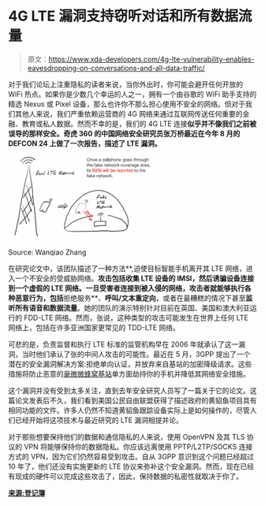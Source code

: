 # 4G LTE 漏洞支持窃听对话和所有数据流量

> 原文：<https://www.xda-developers.com/4g-lte-vulnerability-enables-eavesdropping-on-conversations-and-all-data-traffic/>

对于我们论坛上注重隐私的读者来说，当你外出时，你可能会避开任何开放的 WiFi 热点。如果你是少数几个幸运的人之一，拥有一个由谷歌的 WiFi 助手支持的精选 Nexus 或 Pixel 设备，那么也许你不那么担心使用不安全的网络。但对于我们其他人来说，我们严重依赖运营商的 4G 网络来通过互联网传送任何重要的金融、教育或私人数据。然而不幸的是，我们的 4G LTE 连接**似乎并不像我们之前被误导的那样安全。奇虎 360 的中国网络安全研究员张万桥最近在今年 8 月的 DEFCON 24 上做了一次报告，描述了 LTE 漏洞。**

 <picture>![Source: ](img/19b1b12a047c5eda8160d2e0c04fe0a5.png)</picture> 

Source: Wanqiao Zhang

在研究论文中，该团队描述了一种方法**,迫使目标智能手机离开其 LTE 网络，进入一个不安全的受威胁网络。**攻击包括收集 LTE 设备的 IMSI，然后诱骗设备连接到一个虚假的 LTE 网络。一旦受害者连接到被入侵的网络，攻击者就能够执行各种恶意行为，包括**拒绝服务**、**呼叫/文本重定向**，或者在最糟糕的情况下甚至**监听所有语音和数据流量**。她的团队的演示特别针对目前在英国、美国和澳大利亚运行的 FDD-LTE 网络。然而，张说，这种类型的攻击可能发生在世界上任何 LTE 网络上，包括在许多亚洲国家更常见的 TDD-LTE 网络。

可悲的是，负责监督和执行 LTE 标准的监管机构早在 2006 年就承认了这一漏洞，当时他们承认了张的中间人攻击的可能性。最近在 5 月，3GPP 提出了一个潜在的安全漏洞解决方案:拒绝单向认证，并放弃来自基站的加密降级请求。这些措施将防止恶意的[毫微微蜂窝基站](https://en.wikipedia.org/wiki/Femtocell)单方面劫持你的手机并降低其网络安全措施。

这个漏洞并没有受到太多关注，直到去年安全研究人员写了一篇关于它的论文。这篇论文发表后不久，我们看到美国公民自由联盟获得了描述政府的黄貂鱼项目具有相同功能的文件。许多人仍然不知道黄貂鱼跟踪设备实际上是如何操作的，尽管人们已经开始将这项技术与最近研究的 LTE 漏洞相提并论。

对于那些想要保持他们的数据和通信隐私的人来说，使用 OpenVPN 及其 TLS 协议的 VPN 将能够保持你的数据隐私。你应该远离使用 PPTP/L2TP/SOCKS 连接方式的 VPN，因为它们仍然容易受到攻击。自从 3GPP 意识到这个问题已经超过 10 年了，他们还没有实施更新的 LTE 协议来弥补这个安全漏洞。然而，现在已经有现成的硬件可以完成这些攻击了，因此，保持数据的私密性就取决于你了。

[**来源:登记簿**](http://www.theregister.co.uk/2016/10/23/every_lte_call_text_can_be_intercepted_blacked_out_hacker_finds/)